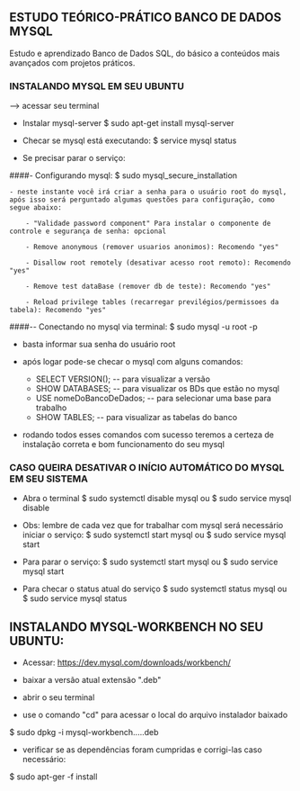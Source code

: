 ## ESTUDO TEÓRICO-PRÁTICO BANCO DE DADOS MYSQL

Estudo e aprendizado Banco de Dados SQL, do básico a conteúdos mais avançados com projetos práticos.

### INSTALANDO MYSQL EM SEU UBUNTU

--> acessar seu terminal

- Instalar mysql-server
$ sudo apt-get install mysql-server

- Checar se mysql está executando:
$ service mysql status

- Se precisar parar o serviço:



####- Configurando mysql:
$ sudo mysql_secure_installation

	- neste instante você irá criar a senha para o usuário root do mysql, após isso será perguntado algumas questões para configuração, como segue abaixo:

		- "Validade password component" Para instalar o componente de controle e segurança de senha: opcional
		
		- Remove anonymous (remover usuarios anonimos): Recomendo "yes"

		- Disallow root remotely (desativar acesso root remoto): Recomendo "yes"

		- Remove test dataBase (remover db de teste): Recomendo "yes"

		- Reload privilege tables (recarregar previlégios/permissoes da tabela): Recomendo "yes"


####-- Conectando no mysql via terminal:
$ sudo mysql -u root -p

- basta informar sua senha do usuário root
- após logar pode-se checar o mysql com alguns comandos:

	* SELECT VERSION(); -- para visualizar a versão
	* SHOW DATABASES; -- para visualizar os BDs que estão no mysql
	* USE nomeDoBancoDeDados; -- para selecionar uma base para trabalho
	* SHOW TABLES; -- para visualizar as tabelas do banco

- rodando todos esses comandos com sucesso teremos a certeza de instalação correta e bom funcionamento do seu mysql



### CASO QUEIRA DESATIVAR O INÍCIO AUTOMÁTICO DO MYSQL EM SEU SISTEMA
- Abra o terminal
$ sudo systemctl disable mysql
ou 
$ sudo service mysql disable

- Obs: lembre de cada vez que for trabalhar com mysql será necessário iniciar o serviço:
$ sudo systemctl start mysql
ou 
$ sudo service mysql start

- Para parar o serviço:
$ sudo systemctl start mysql
ou 
$ sudo service mysql start

- Para checar o status atual do serviço
$ sudo systemctl status mysql
ou 
$ sudo service mysql status


## INSTALANDO MYSQL-WORKBENCH NO SEU UBUNTU:
- Acessar: https://dev.mysql.com/downloads/workbench/

- baixar a versão atual extensão ".deb"

- abrir o seu terminal

- use o comando "cd" para acessar o local do arquivo instalador baixado

$ sudo dpkg -i mysql-workbench.....deb

- verificar se as dependências foram cumpridas e corrigi-las caso necessário:

$ sudo apt-ger -f install